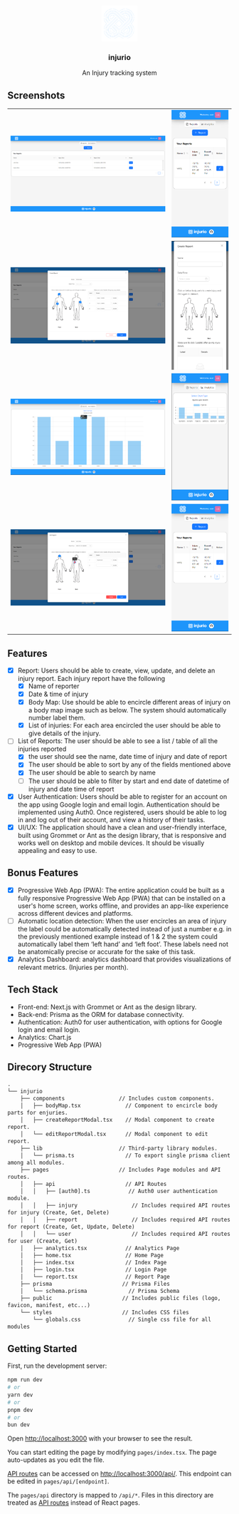 <br />
<div align="center">
  <a href="https://github.com/b9aurav/injurio">
    <img src="./public/logo.png" alt="Logo" width="80" height="80">
  </a>

<h3 align="center">injurio</h3>
  <p align="center">
    An Injury tracking system
    <br />
  </p>
</div>

## Screenshots

|||
| :------------------: | :------------------: |
| ![reports](/public/reports.png) | ![sm-reports](/public/sm-reports.png) |
| ![create-report](/public/create-report.png) | ![sm-create-report](/public/sm-create-report.png) |
| ![bar-chart](/public/bar-chart.png) | ![sm-chart](/public/sm-chart.png) |
| ![edit-report](/public/edit-report.png) | ![sm-reports](/public/sm-reports.png) |

## Features

- [x] Report: Users should be able to create, view, update, and delete an injury report.
      Each injury report have the following
  - [x] Name of reporter
  - [x] Date & time of injury
  - [x] Body Map: Use should be able to encircle different areas of injury on a body map image such as below. The system should automatically number label them.
  - [x] List of injuries: For each area encircled the user should be able to give details of the injury.
- [ ] List of Reports: The user should be able to see a list / table of all the injuries reported
  - [x] the user should see the name, date time of injury and date of report
  - [x] The user should be able to sort by any of the fields mentioned above
  - [x] The user should be able to search by name
  - [ ] The user should be able to filter by start and end date of datetime of injury and date time of report
- [x] User Authentication: Users should be able to register for an account on the app using Google login and email login. Authentication should be implemented using Auth0. Once registered, users should be able to log in and log out of their account, and view a history of their tasks.
- [x] UI/UX: The application should have a clean and user-friendly interface, built using Grommet or Ant as the design library, that is responsive and works well on desktop and mobile devices. It should be visually appealing and easy to use.

## Bonus Features

- [x] Progressive Web App (PWA): The entire application could be built as a fully responsive Progressive Web App (PWA) that can be installed on a user's home screen, works offline, and provides an app-like experience across different devices and platforms.
- [ ] Automatic location detection: When the user encircles an area of injury the label could be automatically detected instead of just a number e.g. in the previously mentioned example instead of 1 & 2 the system could automatically label them ‘left hand’ and ‘left foot’. These labels need not be anatomically precise or accurate for the sake of this task.
- [x] Analytics Dashboard: analytics dashboard that provides visualizations of relevant metrics. (Injuries per month).

## Tech Stack

- Front-end: Next.js with Grommet or Ant as the design library.
- Back-end: Prisma as the ORM for database connectivity.
- Authentication: Auth0 for user authentication, with options for Google login and email login.
- Analytics: Chart.js
- Progressive Web App (PWA)

## Direcory Structure

```
.
└── injurio
    ├── components                 // Includes custom components.
    │   ├── bodyMap.tsx              // Component to encircle body parts for enjuries.
    │   ├── createReportModal.tsx    // Modal component to create report.
    │   └── editReportModal.tsx      // Modal component to edit report.
    ├── lib                        // Third-party library modules.
    │   └── prisma.ts                // To export single prisma client among all modules.
    ├── pages                      // Includes Page modules and API routes.
    │   ├── api                      // API Routes
    │   │   ├── [auth0].ts            // Auth0 user authentication module.
    │   │   ├── injury                 // Includes required API routes for injury (Create, Get, Delete)
    │   │   ├── report                 // Includes required API routes for report (Create, Get, Update, Delete)
    │   │   └── user                   // Includes required API routes for user (Create, Get)
    │   ├── analytics.tsx            // Analytics Page
    │   ├── home.tsx                 // Home Page
    │   ├── index.tsx                // Index Page
    │   ├── login.tsx                // Login Page
    │   └── report.tsx               // Report Page
    ├── prisma                      // Prisma Files
    │   └── schema.prisma             // Prisma Schema
    ├── public                      // Includes public files (logo, favicon, manifest, etc...)
    └── styles                      // Includes CSS files
        └── globals.css               // Single css file for all modules
```

## Getting Started

First, run the development server:

```bash
npm run dev
# or
yarn dev
# or
pnpm dev
# or
bun dev
```

Open [http://localhost:3000](http://localhost:3000) with your browser to see the result.

You can start editing the page by modifying `pages/index.tsx`. The page auto-updates as you edit the file.

[API routes](https://nextjs.org/docs/api-routes/introduction) can be accessed on [http://localhost:3000/api/](http://localhost:3000/api/[endpoint]). This endpoint can be edited in `pages/api/[endpoint]`.

The `pages/api` directory is mapped to `/api/*`. Files in this directory are treated as [API routes](https://nextjs.org/docs/api-routes/introduction) instead of React pages.
